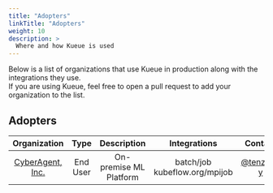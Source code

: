 ```yaml
---
title: "Adopters"
linkTitle: "Adopters"
weight: 10
description: >
  Where and how Kueue is used
---
```


Below is a list of organizations that use Kueue in production along with the integrations they use.  
If you are using Kueue, feel free to open a pull request to add your organization to the list.

## Adopters

|                     Organization                     |   Type   |      Description       |            Integrations            |                 Contact                  |
|:----------------------------------------------------:|:--------:|:----------------------:|:----------------------------------:|:----------------------------------------:|
| [CyberAgent, Inc.](https://www.cyberagent.co.jp/en/) | End User | On-premise ML Platform | batch/job <br> kubeflow.org/mpijob | [@tenzen-y](https://github.com/tenzen-y) |
